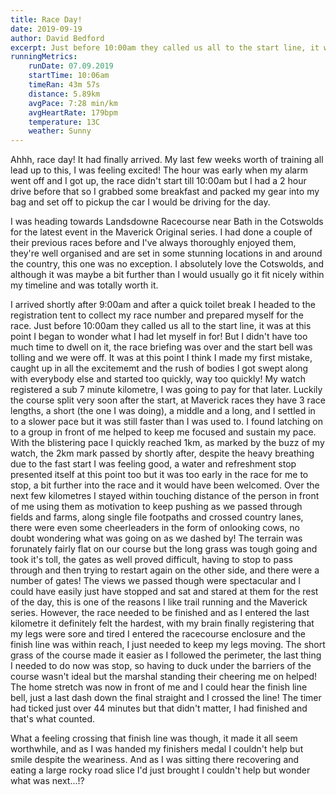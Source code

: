 ```yaml
---
title: Race Day!
date: 2019-09-19
author: David Bedford
excerpt: Just before 10:00am they called us all to the start line, it was at this point I began to wonder what I had let myself in for! But I didn't have too much time to dwell on it, the race briefing was over and the start bell was tolling and we were off.
runningMetrics:
    runDate: 07.09.2019
    startTime: 10:06am
    timeRan: 43m 57s
    distance: 5.89km
    avgPace: 7:28 min/km
    avgHeartRate: 179bpm
    temperature: 13C
    weather: Sunny
---
```


Ahhh, race day! It had finally arrived. My last few weeks worth of training all lead up to this, I was feeling excited! The hour was early when my alarm went off and I got up, the race didn't start till 10:00am but I had a 2 hour drive before that so I grabbed some breakfast and packed my gear into my bag and set off to pickup the car I would be driving for the day.

I was heading towards Landsdowne Racecourse near Bath in the Cotswolds for the latest event in the Maverick Original series. I had done a couple of their previous races before and I've always thoroughly enjoyed them, they're well organised and are set in some stunning locations in and around the country, this one was no exception. I absolutely love the Cotswolds, and although it was maybe a bit further than I would usually go it fit nicely within my timeline and was totally worth it.

I arrived shortly after 9:00am and after a quick toilet break I headed to the registration tent to collect my race number and prepared myself for the race. Just before 10:00am they called us all to the start line, it was at this point I began to wonder what I had let myself in for! But I didn't have too much time to dwell on it, the race briefing was over and the start bell was tolling and we were off. It was at this point I think I made my first mistake, caught up in all the excitememt and the rush of bodies I got swept along with everybody else and started too quickly, way too quickly! My watch registered a sub 7 minute kilometre, I was going to pay for that later. Luckily the course split very soon after the start, at Maverick races they have 3 race lengths, a short (the one I was doing), a middle and a long, and I settled in to a slower pace but it was still faster than I was used to. I found latching on to a group in front of me helped to keep me focused and sustain my pace. With the blistering pace I quickly reached 1km, as marked by the buzz of my watch, the 2km mark passed by shortly after, despite the heavy breathing due to the fast start I was feeling good, a water and refreshment stop presented itself at this point too but it was too early in the race for me to stop, a bit further into the race and it would have been welcomed. Over the next few kilometres I stayed within touching distance of the person in front of me using them as motivation to keep pushing as we passed through fields and farms, along single file footpaths and crossed country lanes, there were even some cheerleaders in the form of onlooking cows, no doubt wondering what was going on as we dashed by! The terrain was forunately fairly flat on our course but the long grass was tough going and took it's toll, the gates as well proved difficult, having to stop to pass through and then trying to restart again on the other side, and there were a number of gates! The views we passed though were spectacular and I could have easily just have stopped and sat and stared at them for the rest of the day, this is one of the reasons I like trail running and the Maverick series. However, the race needed to be finished and as I entered the last kilometre it definitely felt the hardest, with my brain finally registering that my legs were sore and tired I entered the racecourse enclosure and the finish line was within reach, I just needed to keep my legs moving. The short grass of the course made it easier as I followed the perimeter, the last thing I needed to do now was stop, so having to duck under the barriers of the course wasn't ideal but the marshal standing their cheering me on helped! The home stretch was now in front of me and I could hear the finish line bell, just a last dash down the final straight and I crossed the line! The timer had ticked just over 44 minutes but that didn't matter, I had finished and that's what counted. 

What a feeling crossing that finish line was though, it made it all seem worthwhile, and as I was handed my finishers medal I couldn't help but smile despite the weariness. And as I was sitting there recovering and eating a large rocky road slice I'd just brought I couldn't help but wonder what was next...!?